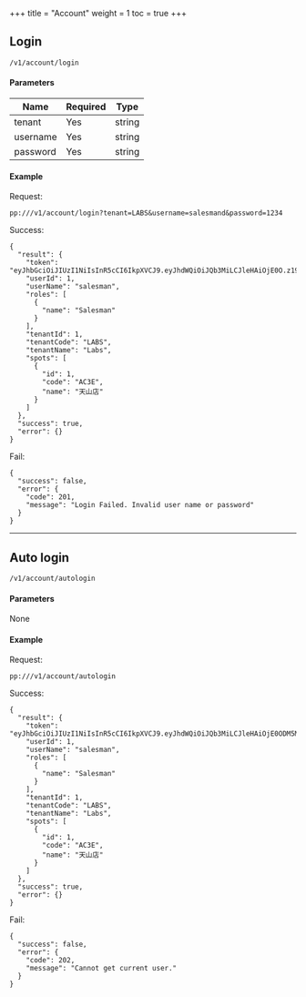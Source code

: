 +++
title = "Account"
weight = 1
toc = true
+++

## Login

`/v1/account/login`

#### Parameters

|Name|Required|Type|
|---|---|---|
|tenant|Yes|string|
|username|Yes|string|
|password|Yes|string|

#### Example

Request: 

`pp:///v1/account/login?tenant=LABS&username=salesmand&password=1234`

Success:
```
{
  "result": {
    "token": "eyJhbGciOiJIUzI1NiIsInR5cCI6IkpXVCJ9.eyJhdWQiOiJQb3MiLCJleHAiOjE0O.z19pVl9OBV2RkGTOU2KIuLhLEJi6IS_Q9vxNjhYbjus",
    "userId": 1,
    "userName": "salesman",
    "roles": [
      {
        "name": "Salesman"
      }
    ],
    "tenantId": 1,
    "tenantCode": "LABS",
    "tenantName": "Labs",
    "spots": [
      {
        "id": 1,
        "code": "AC3E",
        "name": "天山店"
      }
    ]
  },
  "success": true,
  "error": {}
}
```

Fail:

```
{
  "success": false,
  "error": {
    "code": 201,
    "message": "Login Failed. Invalid user name or password"
  }
}
```

---

## Auto login

`/v1/account/autologin`

#### Parameters

None

#### Example

Request:

`pp:///v1/account/autologin`

Success:

```
{
  "result": {
    "token": "eyJhbGciOiJIUzI1NiIsInR5cCI6IkpXVCJ9.eyJhdWQiOiJQb3MiLCJleHAiOjE0ODM5MzYxMDQsImh0dHA6Ly93d3cuYXNwbmV0Ym9pbGVycGxhdGUuY29tL2lkZW50aXR5L2NsYWltcy90ZW5hbnRJZCI6IjEiLCJpc3MiOiJMQUJTIiwibmFtZWlkIjoiMSIsIm5iZiI6MTQ4MzY3NjkwNCwicm9sZSI6IlNhbGVzbWFuIiwidW5pcXVlX25hbWUiOiJzYWxlc21hbiJ9.z19pVl9OBV2RkGTOU2KIuLhLEJi6IS_Q9vxNjhYbjus",
    "userId": 1,
    "userName": "salesman",
    "roles": [
      {
        "name": "Salesman"
      }
    ],
    "tenantId": 1,
    "tenantCode": "LABS",
    "tenantName": "Labs",
    "spots": [
      {
        "id": 1,
        "code": "AC3E",
        "name": "天山店"
      }
    ]
  },
  "success": true,
  "error": {}
}
```

Fail:

```
{
  "success": false,
  "error": {
    "code": 202,
    "message": "Cannot get current user."
  }
}
```
